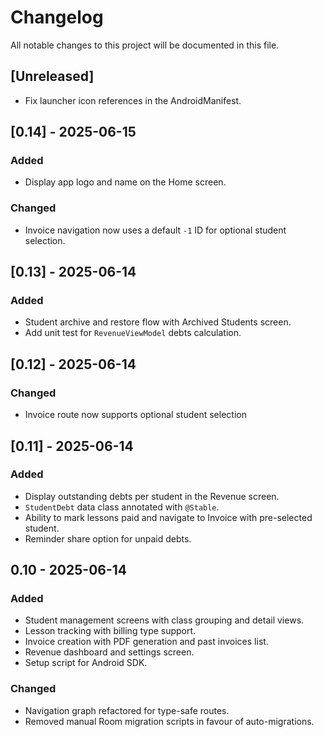 # Changelog

All notable changes to this project will be documented in this file.

## [Unreleased]
- Fix launcher icon references in the AndroidManifest.

## [0.14] - 2025-06-15
### Added
- Display app logo and name on the Home screen.

### Changed
- Invoice navigation now uses a default `-1` ID for optional student selection.

## [0.13] - 2025-06-14
### Added
- Student archive and restore flow with Archived Students screen.
- Add unit test for `RevenueViewModel` debts calculation.

## [0.12] - 2025-06-14
### Changed
- Invoice route now supports optional student selection

## [0.11] - 2025-06-14
### Added
- Display outstanding debts per student in the Revenue screen.
- `StudentDebt` data class annotated with `@Stable`.
- Ability to mark lessons paid and navigate to Invoice with pre-selected student.
- Reminder share option for unpaid debts.

## 0.10 - 2025-06-14
### Added
- Student management screens with class grouping and detail views.
- Lesson tracking with billing type support.
- Invoice creation with PDF generation and past invoices list.
- Revenue dashboard and settings screen.
- Setup script for Android SDK.

### Changed
- Navigation graph refactored for type-safe routes.
- Removed manual Room migration scripts in favour of auto-migrations.
